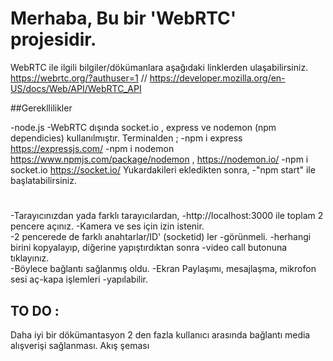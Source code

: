 # Merhaba, Bu bir 'WebRTC' projesidir.

WebRTC ile ilgili bilgiler/dökümanlara aşağıdaki linklerden ulaşabilirsiniz.
https://webrtc.org/?authuser=1 // https://developer.mozilla.org/en-US/docs/Web/API/WebRTC_API

##Gerekllilikler

-node.js
-WebRTC dışında socket.io , express ve nodemon (npm dependicies) kullanılmıştır.
Terminalden ;
-npm i express https://expressjs.com/
-npm i nodemon https://www.npmjs.com/package/nodemon , https://nodemon.io/
-npm i socket.io https://socket.io/
Yukardakileri ekledikten sonra,
-"npm start" ile başlatabilirsiniz.

#

-Tarayıcınızdan yada farklı tarayıcılardan,
-http://localhost:3000 ile toplam 2 pencere açınız.
-Kamera ve ses için izin istenir.  
 -2 pencerede de farklı anahtarlar/ID' (socketid) ler -görünmeli.
-herhangi birini kopyalayıp, diğerine yapıştırdıktan sonra -video call butonuna tıklayınız.  
 -Böylece bağlantı sağlanmış oldu.
-Ekran Paylaşımı, mesajlaşma, mikrofon sesi aç-kapa işlemleri -yapılabilir.

## TO DO :

Daha iyi bir dökümantasyon
2 den fazla kullanıcı arasında bağlantı media alışverişi sağlanması.
Akış şeması 
